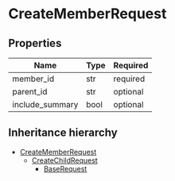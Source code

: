 

# CreateMemberRequest

## Properties

Name | Type | Required
-------- | -------- | --------
member_id | str | required
parent_id | str | optional
include_summary | bool | optional




## Inheritance hierarchy


* [CreateMemberRequest](CreateMemberRequest.md)
    * [CreateChildRequest](CreateChildRequest.md)
        * [BaseRequest](BaseRequest.md)
